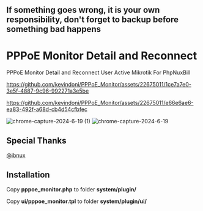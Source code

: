 ## If something goes wrong, it is your own responsibility, don't forget to backup before something bad happens


# PPPoE Monitor Detail and Reconnect

 PPPoE Monitor Detail and Reconnect User Active Mikrotik For PhpNuxBill

https://github.com/kevindoni/PPPoE_Monitor/assets/22675011/1ce7a7e0-3e5f-4887-9c96-992271a3e5be



https://github.com/kevindoni/PPPoE_Monitor/assets/22675011/e66e6ae6-ea83-492f-a68d-cb4d54cfbfec

![chrome-capture-2024-6-19 (1)](https://github.com/kevindoni/PPPoE_Monitor/assets/22675011/094c4a7f-3cbb-4e4d-967b-18ced6603c4a)
![chrome-capture-2024-6-19](https://github.com/kevindoni/PPPoE_Monitor/assets/22675011/aad49b18-9ee1-4ba2-97be-069c7e1b585e)


## Special Thanks

[@ibnux](https://t.me/ibnux)


## Installation

Copy **pppoe_monitor.php** to folder **system/plugin/**

Copy **ui/pppoe_monitor.tpl** to folder **system/plugin/ui/**
